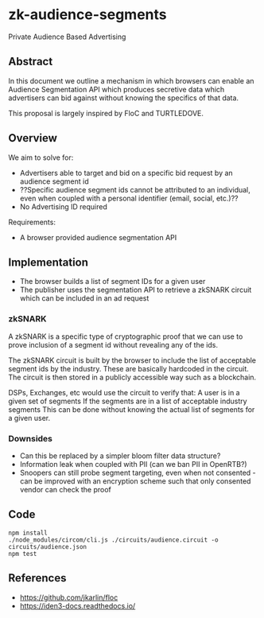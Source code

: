 # zk-audience-segments
Private Audience Based Advertising

## Abstract
In this document we outline a mechanism in which browsers can enable an Audience Segmentation API which produces secretive data which advertisers can bid against without knowing the specifics of that data.

This proposal is largely inspired by FloC and TURTLEDOVE.

## Overview
We aim to solve for:
* Advertisers able to target and bid on a specific bid request by an audience segment id
* ??Specific audience segment ids cannot be attributed to an individual, even when coupled with a personal identifier (email, social, etc.)??
* No Advertising ID required

Requirements:
* A browser provided audience segmentation API

## Implementation
* The browser builds a list of segment IDs for a given user
* The publisher uses the segmentation API to retrieve a zkSNARK circuit which can be included in an ad request

### zkSNARK
A zkSNARK is a specific type of cryptographic proof that we can use to prove inclusion of a segment id without revealing any of the ids.

The zkSNARK circuit is built by the browser to include the list of acceptable segment ids by the industry. These are basically hardcoded in the circuit. The circuit is then stored in a publicly accessible way such as a blockchain.

DSPs, Exchanges, etc would use the circuit to verify that:
A user is in a given set of segments
If the segments are in a list of acceptable industry segments
This can be done without knowing the actual list of segments for a given user.

### Downsides
* Can this be replaced by a simpler bloom filter data structure?
* Information leak when coupled with PII (can we ban PII in OpenRTB?)
* Snoopers can still probe segment targeting, even when not consented - can be improved with an encryption scheme such that only consented vendor can check the proof

## Code

```
npm install
./node_modules/circom/cli.js ./circuits/audience.circuit -o circuits/audience.json
npm test
```

## References
* https://github.com/jkarlin/floc
* https://iden3-docs.readthedocs.io/
